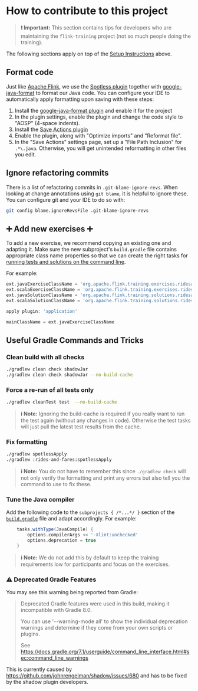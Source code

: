 # How to contribute to this project

> **:heavy_exclamation_mark: Important:** This section contains tips for developers who are
> maintaining the `flink-training` project (not so much people doing the training).

The following sections apply on top of the [Setup Instructions](README.md#set-up-your-development-environment) above.

## Format code

Just like [Apache Flink](https://github.com/apache/flink), we use the [Spotless
plugin](https://github.com/diffplug/spotless/tree/main/plugin-maven) together
with [google-java-format](https://github.com/google/google-java-format) to
format our Java code. You can configure your IDE to automatically apply
formatting upon saving with these steps:

1. Install the [google-java-format
   plugin](https://plugins.jetbrains.com/plugin/8527-google-java-format) and
   enable it for the project
2. In the plugin settings, enable the plugin and change the code style to "AOSP" (4-space indents).
3. Install the [Save Actions
   plugin](https://plugins.jetbrains.com/plugin/7642-save-actions)
4. Enable the plugin, along with "Optimize imports" and "Reformat file".
5. In the "Save Actions" settings page, set up a "File Path Inclusion" for `.*\.java`. Otherwise, you will get
   unintended reformatting in other files you edit.

## Ignore refactoring commits

There is a list of refactoring commits in `.git-blame-ignore-revs`.
When looking at change annotations using `git blame`, it is helpful to ignore these.
You can configure git and your IDE to do so with:

```bash
git config blame.ignoreRevsFile .git-blame-ignore-revs
```

## :heavy_plus_sign: Add new exercises :heavy_plus_sign:

To add a new exercise, we recommend copying an existing one and adapting it. Make sure the new subproject's `build.gradle` file
contains appropriate class name properties so that we can create the right tasks for
[running tests and solutions on the command line](README.md#running-exercises-tests-and-solutions-on-the-command-line).

For example:

```groovy
ext.javaExerciseClassName = 'org.apache.flink.training.exercises.ridesandfares.RidesAndFaresExercise'
ext.scalaExerciseClassName = 'org.apache.flink.training.exercises.ridesandfares.scala.RidesAndFaresExercise'
ext.javaSolutionClassName = 'org.apache.flink.training.solutions.ridesandfares.RidesAndFaresSolution'
ext.scalaSolutionClassName = 'org.apache.flink.training.solutions.ridesandfares.scala.RidesAndFaresSolution'

apply plugin: 'application'

mainClassName = ext.javaExerciseClassName
```

## Useful Gradle Commands and Tricks

### Clean build with all checks

```bash
./gradlew clean check shadowJar
./gradlew clean check shadowJar --no-build-cache
```

### Force a re-run of all tests only

```bash
./gradlew cleanTest test  --no-build-cache
```

> **:information_source: Note:** Ignoring the build-cache is required if you really want to run the test again
> (without any changes in code). Otherwise the test tasks will just pull the latest test results from the cache.

### Fix formatting

```bash
./gradlew spotlessApply
./gradlew :rides-and-fares:spotlessApply
```

> **:information_source: Note:** You do not have to remember this since `./gradlew check` will not only
> verify the formatting and print any errors but also tell you the command to use to fix these.

### Tune the Java compiler

Add the following code to the `subprojects { /*...*/ }` section of the
[`build.gradle`](build.gradle) file and adapt accordingly. For example:

```groovy
    tasks.withType(JavaCompile) {
        options.compilerArgs << '-Xlint:unchecked'
        options.deprecation = true
    }
```

> **:information_source: Note:** We do not add this by default to keep the training
> requirements low for participants and focus on the exercises.

### :warning: Deprecated Gradle Features

You may see this warning being reported from Gradle:
> Deprecated Gradle features were used in this build, making it incompatible with Gradle 8.0.
>
> You can use '--warning-mode all' to show the individual deprecation warnings and determine if they come from your own scripts or plugins.
>
> See https://docs.gradle.org/7.1/userguide/command_line_interface.html#sec:command_line_warnings

This is currently caused by https://github.com/johnrengelman/shadow/issues/680
and has to be fixed by the shadow plugin developers.
